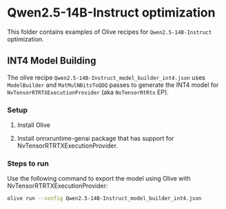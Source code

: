 # Qwen2.5-14B-Instruct optimization

This folder contains examples of Olive recipes for `Qwen2.5-14B-Instruct` optimization.

## INT4 Model Building

The olive recipe `Qwen2.5-14B-Instruct_model_builder_int4.json` uses `ModelBuilder` and `MatMulNBitsToQDQ` passes to generate the INT4 model for `NvTensorRTRTXExecutionProvider` (aka `NvTensorRtRtx` EP).

### Setup

1. Install Olive 

2. Install onnxruntime-genai package that has support for NvTensorRTRTXExecutionProvider.

### Steps to run

Use the following command to export the model using Olive with NvTensorRTRTXExecutionProvider:

```bash
olive run --config Qwen2.5-14B-Instruct_model_builder_int4.json
```